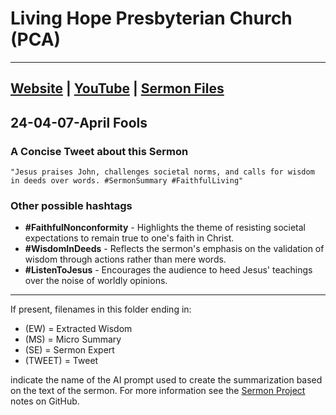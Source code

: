 # Living Hope Presbyterian Church (PCA)

___

## [Website](https://www.livinghopepresbyterian.org/) | [YouTube](https://www.youtube.com/@LivingHopePresbyterianChurch) | [Sermon Files](https://github.com/jobian-ai/LHP-Sermons/tree/main/sermons/2024/24-01-28)

## 24-04-07-April Fools

### A Concise Tweet about this Sermon

```"Jesus praises John, challenges societal norms, and calls for wisdom in deeds over words. #SermonSummary #FaithfulLiving"```

### Other possible hashtags

- **#FaithfulNonconformity** - Highlights the theme of resisting societal expectations to remain true to one's faith in Christ.
- **#WisdomInDeeds** - Reflects the sermon's emphasis on the validation of wisdom through actions rather than mere words.
- **#ListenToJesus** - Encourages the audience to heed Jesus' teachings over the noise of worldly opinions.
___

If present, filenames in this folder ending in:

- (EW) = Extracted Wisdom
- (MS) = Micro Summary
- (SE) =  Sermon Expert
- (TWEET) = Tweet

indicate the name of the AI prompt used to create the summarization based on the text of the sermon.  For more information see the [Sermon Project](https://github.com/jobian-ai/LHP-Sermons/tree/main) notes on GitHub.